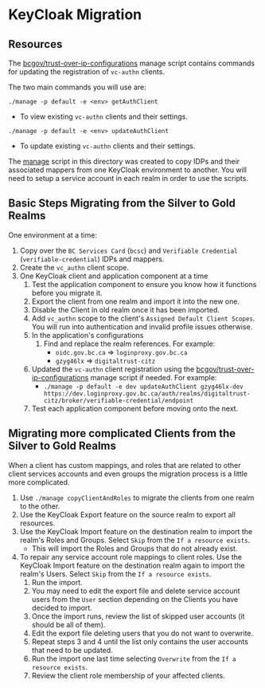 # KeyCloak Migration

## Resources

The [bcgov/trust-over-ip-configurations](https://github.com/bcgov/trust-over-ip-configurations) manage script contains commands for updating the registration of `vc-authn` clients.

The two main commands you will use are:

`./manage -p default -e <env> getAuthClient`
  - To view existing `vc-authn` clients and their settings.

`./manage -p default -e <env> updateAuthClient`
  - To update existing `vc-authn` clients and their settings.

The [manage](./manage) script in this directory was created to copy IDPs and their associated mappers from one KeyCloak environment to another.  You will need to setup a service account in each realm in order to use the scripts.

## Basic Steps Migrating from the Silver to Gold Realms

One environment at a time:
1. Copy over the `BC Services Card` (`bcsc`) and `Verifiable Credential` (`verifiable-credential`) IDPs and mappers.
2. Create the `vc_authn` client scope.
3. One KeyCloak client and application component at a time
   1. Test the application component to ensure you know how it functions before you migrate it.
   2. Export the client from one realm and import it into the new one.
   3. Disable the Client in old realm once it has been imported.
   4. Add `vc_authn` scope to the client's `Assigned Default Client Scopes`.  You will run into authentication and invalid profile issues otherwise.
   5. In the application's configurations
      1. Find and replace the realm references.  For example:
         - `oidc.gov.bc.ca` => `loginproxy.gov.bc.ca`
         - `gzyg46lx` => `digitaltrust-citz`
   6. Updated the `vc-authn` client registration using the [bcgov/trust-over-ip-configurations](https://github.com/bcgov/trust-over-ip-configurations) manage script if needed.  For example:
         - `./manage -p default -e dev updateAuthClient gzyg46lx-dev https://dev.loginproxy.gov.bc.ca/auth/realms/digitaltrust-citz/broker/verifiable-credential/endpoint`
   7. Test each application component before moving onto the next.

## Migrating more complicated Clients from the Silver to Gold Realms

When a client has custom mappings, and roles that are related to other client services accounts and even groups the migration process is a little more complicated.

1. Use `./manage copyClientAndRoles` to migrate the clients from one realm to the other.
2. Use the KeyCloak Export feature on the source realm to export all resources.
3. Use the KeyCloak Import feature on the destination realm to import the realm's Roles and Groups.  Select `Skip` from the `If a resource exists`.
    - This will import the Roles and Groups that do not already exist.
4. To repair any service account role mappings to client roles.  Use the KeyCloak Import feature on the destination realm again to import the realm's Users.  Select `Skip` from the `If a resource exists`.
   1. Run the import.
   2. You may need to edit the export file and delete service account users from the `User` section depending on the Clients you have decided to import.
   3. Once the import runs, review the list of skipped user accounts (it should be all of them).
   4. Edit the export file deleting users that you do not want to overwrite.
   5. Repeat steps 3 and 4 until the list only contains the user accounts that need to be updated.
   6. Run the import one last time selecting `Overwrite` from the `If a resource exists`.
   7. Review the client role membership of your affected clients.
